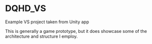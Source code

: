 # DQHD_VS
Example VS project taken from Unity app

This is generally a game prototype, but it does showcase some of the architecture and structure I employ.
